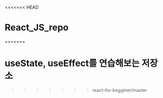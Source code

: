 <<<<<<< HEAD
# React_JS_repo
=======
# useState, useEffect를 연습해보는 저장소
>>>>>>> react-for-begginer/master
